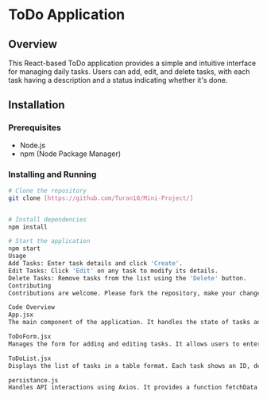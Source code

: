 # ToDo Application

## Overview
This React-based ToDo application provides a simple and intuitive interface for managing daily tasks. Users can add, edit, and delete tasks, with each task having a description and a status indicating whether it's done.

## Installation

### Prerequisites
- Node.js
- npm (Node Package Manager)

### Installing and Running
```bash
# Clone the repository
git clone [https://github.com/Turan10/Mini-Project/]


# Install dependencies
npm install

# Start the application
npm start
Usage
Add Tasks: Enter task details and click 'Create'.
Edit Tasks: Click 'Edit' on any task to modify its details.
Delete Tasks: Remove tasks from the list using the 'Delete' button.
Contributing
Contributions are welcome. Please fork the repository, make your changes, and submit a pull request.

Code Overview
App.jsx
The main component of the application. It handles the state of tasks and provides functions for loading, adding, editing, and deleting tasks. It also renders the ToDoList and ToDoForm components.

ToDoForm.jsx
Manages the form for adding and editing tasks. It allows users to enter a task description and select its status (Done or Pending). The form also handles validation to ensure no empty fields are submitted.

ToDoList.jsx
Displays the list of tasks in a table format. Each task shows an ID, description, status, and actions for editing and deleting. This component receives tasks as props from the App.jsx and utilizes callback functions for edit and delete actions.

persistance.js
Handles API interactions using Axios. It provides a function fetchData for making GET, POST, PUT, and DELETE requests to a specified URL. This utility is used for loading, adding, editing, and deleting tasks.